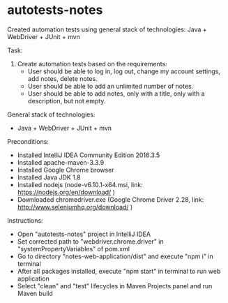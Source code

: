 # autotests-notes
Created automation tests using general stack of technologies: Java + WebDriver + JUnit + mvn

Task:
1. Create automation tests based on the requirements:
    - User should be able to log in, log out, change my account settings, add notes, delete notes.
    - User should be able to add an unlimited number of notes.
    - User should be able to add notes, only with a title, only with a description, but not empty.

General stack of technologies: 
- Java + WebDriver + JUnit + mvn

Preconditions:
- Installed IntelliJ IDEA Community Edition 2016.3.5
- Installed apache-maven-3.3.9
- Installed Google Chrome browser
- Installed Java JDK 1.8
- Installed nodejs (node-v6.10.1-x64.msi, link: https://nodejs.org/en/download/ )
- Downloaded chromedriver.exe (Google Chrome Driver 2.28, link: http://www.seleniumhq.org/download/ )

Instructions:
- Open "autotests-notes" project in IntelliJ IDEA
- Set corrected path to "webdriver.chrome.driver" in "systemPropertyVariables" of pom.xml
- Go to directory "notes-web-application/dist" and execute "npm i" in terminal
- After all packages installed, execute "npm start" in terminal to run web application
- Select "clean" and "test" lifecycles in Maven Projects panel and run Maven build
